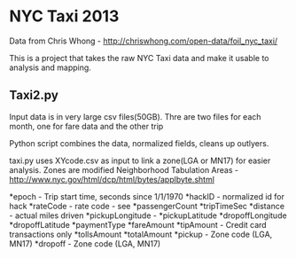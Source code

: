 NYC Taxi 2013
=======

Data from Chris Whong - http://chriswhong.com/open-data/foil_nyc_taxi/

This is a project that takes the raw NYC Taxi data and make it usable to analysis and mapping.


Taxi2.py
-----------
Input data is in very large csv files(50GB).  Thre are two files for each month, one for fare data and the other trip

Python script combines the data, normalized fields, cleans up outlyers.

taxi.py uses XYcode.csv as input to link a zone(LGA or MN17) for easier analysis.  Zones are modified Neighborhood Tabulation Areas - http://www.nyc.gov/html/dcp/html/bytes/applbyte.shtml

*epoch - Trip start time, seconds since 1/1/1970
*hackID - normalized id for hack
*rateCode - rate code - see 
*passengerCount
*tripTimeSec
*distance - actual miles driven
*pickupLongitude - 
*pickupLatitude
*dropoffLongitude
*dropoffLatitude
*paymentType
*fareAmount
*tipAmount - Credit card transactions only
*tollsAmount 
*totalAmount
*pickup - Zone code (LGA, MN17)
*dropoff - Zone code (LGA, MN17)
